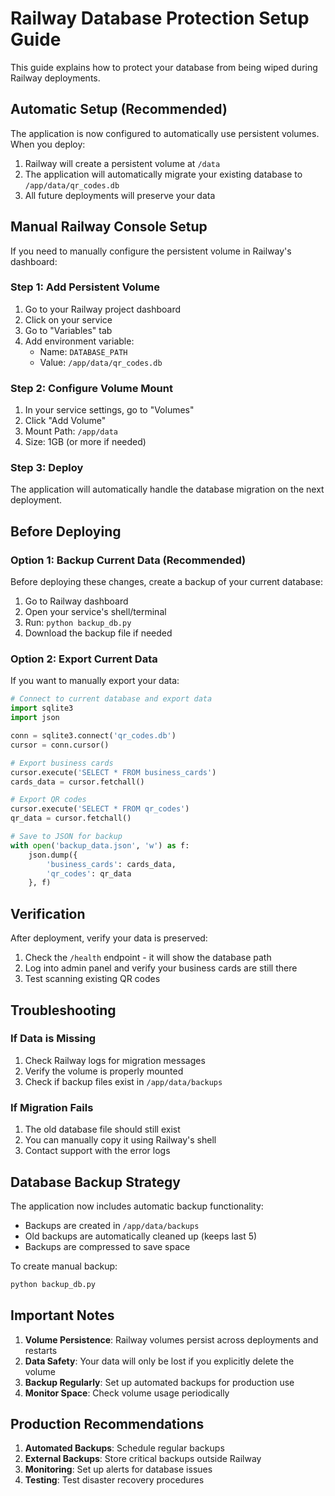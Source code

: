 # Railway Database Protection Setup Guide

This guide explains how to protect your database from being wiped during Railway deployments.

## Automatic Setup (Recommended)

The application is now configured to automatically use persistent volumes. When you deploy:

1. Railway will create a persistent volume at `/data`
2. The application will automatically migrate your existing database to `/app/data/qr_codes.db`
3. All future deployments will preserve your data

## Manual Railway Console Setup

If you need to manually configure the persistent volume in Railway's dashboard:

### Step 1: Add Persistent Volume
1. Go to your Railway project dashboard
2. Click on your service
3. Go to "Variables" tab
4. Add environment variable:
   - Name: `DATABASE_PATH`
   - Value: `/app/data/qr_codes.db`

### Step 2: Configure Volume Mount
1. In your service settings, go to "Volumes"
2. Click "Add Volume"
3. Mount Path: `/app/data`
4. Size: 1GB (or more if needed)

### Step 3: Deploy
The application will automatically handle the database migration on the next deployment.

## Before Deploying

### Option 1: Backup Current Data (Recommended)
Before deploying these changes, create a backup of your current database:

1. Go to Railway dashboard
2. Open your service's shell/terminal
3. Run: `python backup_db.py`
4. Download the backup file if needed

### Option 2: Export Current Data
If you want to manually export your data:

```python
# Connect to current database and export data
import sqlite3
import json

conn = sqlite3.connect('qr_codes.db')
cursor = conn.cursor()

# Export business cards
cursor.execute('SELECT * FROM business_cards')
cards_data = cursor.fetchall()

# Export QR codes  
cursor.execute('SELECT * FROM qr_codes')
qr_data = cursor.fetchall()

# Save to JSON for backup
with open('backup_data.json', 'w') as f:
    json.dump({
        'business_cards': cards_data,
        'qr_codes': qr_data
    }, f)
```

## Verification

After deployment, verify your data is preserved:

1. Check the `/health` endpoint - it will show the database path
2. Log into admin panel and verify your business cards are still there
3. Test scanning existing QR codes

## Troubleshooting

### If Data is Missing
1. Check Railway logs for migration messages
2. Verify the volume is properly mounted
3. Check if backup files exist in `/app/data/backups`

### If Migration Fails
1. The old database file should still exist
2. You can manually copy it using Railway's shell
3. Contact support with the error logs

## Database Backup Strategy

The application now includes automatic backup functionality:
- Backups are created in `/app/data/backups`
- Old backups are automatically cleaned up (keeps last 5)
- Backups are compressed to save space

To create manual backup:
```bash
python backup_db.py
```

## Important Notes

1. **Volume Persistence**: Railway volumes persist across deployments and restarts
2. **Data Safety**: Your data will only be lost if you explicitly delete the volume
3. **Backup Regularly**: Set up automated backups for production use
4. **Monitor Space**: Check volume usage periodically

## Production Recommendations

1. **Automated Backups**: Schedule regular backups
2. **External Backups**: Store critical backups outside Railway
3. **Monitoring**: Set up alerts for database issues
4. **Testing**: Test disaster recovery procedures
